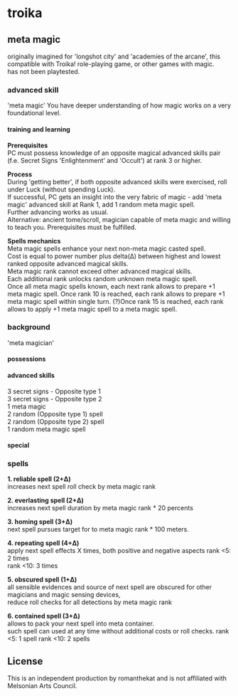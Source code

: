# troika


## meta magic
originally imagined for 'longshot city' and 'academies of the arcane', this compatible with Troika! role-playing game, or other games with magic.  
has not been playtested.

### advanced skill
'meta magic'
You have deeper understanding of how magic works on a very foundational level.

#### training and learning
**Prerequisites**  
PC must possess knowledge of an opposite magical advanced skills pair (f.e. Secret Signs 'Enlightenment' and 'Occult') at rank 3 or higher. 

**Process**  
During 'getting better', if both opposite advanced skills were exercised, roll under Luck (without spending Luck).   
If successful, PC gets an insight into the very fabric of magic - add 'meta magic' advanced skill at Rank 1, add 1 random meta magic spell.  
Further advancing works as usual.  
Alternative: ancient tome/scroll, magician capable of meta magic and willing to teach you. Prerequisites must be fulfilled.

**Spells mechanics**  
Meta magic spells enhance your next non-meta magic casted spell.  
Cost is equal to power number plus delta(Δ) between highest and lowest ranked opposite advanced magical skills.  
Meta magic rank cannot exceed other advanced magical skills.  
Each additional rank unlocks random unknown meta magic spell.  
Once all meta magic spells known, each next rank allows to prepare +1 meta magic spell. 
Once rank 10 is reached, each rank allows to prepare +1 meta magic spell within single turn.
(?)Once rank 15 is reached, each rank allows to apply +1 meta magic spell to a meta magic spell.  

### background
'meta magician'
#### possessions
#### advanced skills
3 secret signs - Opposite type 1  
3 secret signs - Opposite type 2     
1 meta magic  
2 random (Opposite type 1) spell  
2 random (Opposite type 2) spell  
1 random meta magic spell  
#### special


### spells
**1. reliable spell (2+Δ)**  
increases next spell roll check by meta magic rank 

**2. everlasting spell (2+Δ)**  
increases next spell duration by meta magic rank * 20 percents  

**3. homing spell (3+Δ)**  
next spell pursues target for to meta magic rank * 100 meters. 

**4. repeating spell (4+Δ)**  
apply next spell effects X times, both positive and negative aspects
rank <5: 2 times  
rank <10: 3 times

**5. obscured spell (1+Δ)**  
all sensible evidences and source of next spell are obscured for other magicians and magic sensing devices,  
reduce roll checks for all detections by meta magic rank  

**6. contained spell (3+Δ)**  
allows to pack your next spell into meta container.  
such spell can used at any time without additional costs or roll checks.
rank <5: 1 spell
rank <10: 2 spells

## License
This is an independent production by romanthekat and is not affiliated with Melsonian Arts Council. 
